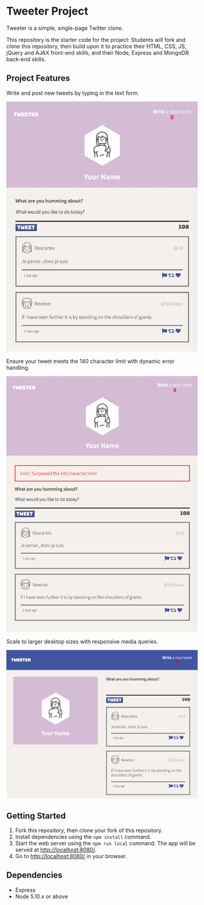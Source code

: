 # Tweeter Project

Tweeter is a simple, single-page Twitter clone.

This repository is the starter code for the project: Students will fork and clone this repository, then build upon it to practice their HTML, CSS, JS, jQuery and AJAX front-end skills, and their Node, Express and MongoDB back-end skills.

## Project Features

Write and post new tweets by typing in the text form.

![Write and Post New Tweets](https://github.com/rarrar18/tweeter/blob/master/docs/tweet-tablet.png?raw=true)

Ensure your tweet meets the 140 character limit with dynamic error handling.

![Dynamic Error Handling](https://github.com/rarrar18/tweeter/blob/master/docs/tweet-error.png?raw=true)

Scale to larger desktop sizes with responsive media queries.

![Responsive Desktop Style](https://github.com/rarrar18/tweeter/blob/master/docs/tweet-desktop.png?raw=true)

## Getting Started

1. Fork this repository, then clone your fork of this repository.
2. Install dependencies using the `npm install` command.
3. Start the web server using the `npm run local` command. The app will be served at <http://localhost:8080/>.
4. Go to <http://localhost:8080/> in your browser.

## Dependencies

- Express
- Node 5.10.x or above
